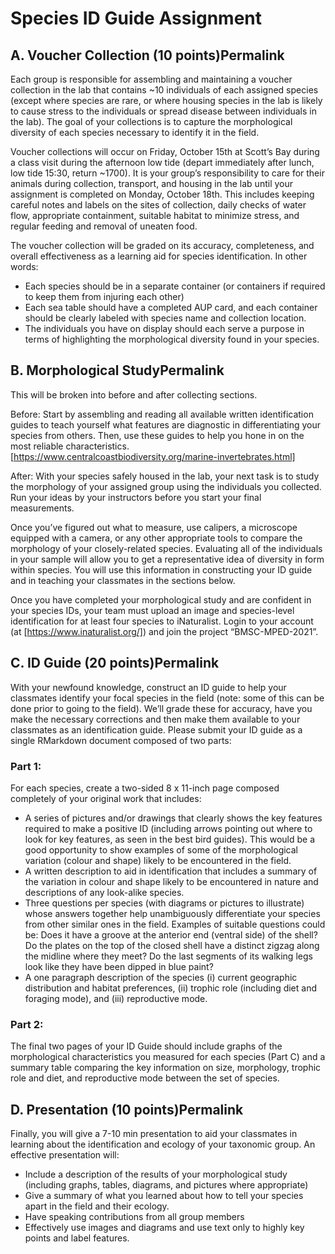 # Species ID Guide Assignment 

## A. Voucher Collection (10 points)Permalink

Each group is responsible for assembling and maintaining a voucher collection in the lab that contains ~10 individuals of each assigned species (except where species are rare, or where housing species in the lab is likely to cause stress to the individuals or spread disease between individuals in the lab). The goal of your collections is to capture the morphological diversity of each species necessary to identify it in the field.

Voucher collections will occur on Friday, October 15th at Scott’s Bay during a class visit during the afternoon low tide (depart immediately after lunch, low tide 15:30, return ~1700). It is your group’s responsibility to care for their animals during collection, transport, and housing in the lab until your assignment is completed on Monday, October 18th. This includes keeping careful notes and labels on the sites of collection, daily checks of water flow, appropriate containment, suitable habitat to minimize stress, and regular feeding and removal of uneaten food.

The voucher collection will be graded on its accuracy, completeness, and overall effectiveness as a learning aid for species identification. In other words:

* Each species should be in a separate container (or containers if required to keep them from injuring each other)
* Each sea table should have a completed AUP card, and each container should be clearly labeled with species name and collection location.
* The individuals you have on display should each serve a purpose in terms of highlighting the morphological diversity found in your species.

## B. Morphological StudyPermalink

This will be broken into before and after collecting sections.

Before: Start by assembling and reading all available written identification guides to teach yourself what features are diagnostic in differentiating your species from others. Then, use these guides to help you hone in on the most reliable characteristics. [https://www.centralcoastbiodiversity.org/marine-invertebrates.html]

After: With your species safely housed in the lab, your next task is to study the morphology of your assigned group using the individuals you collected. Run your ideas by your instructors before you start your final measurements.

Once you’ve figured out what to measure, use calipers, a microscope equipped with a camera, or any other appropriate tools to compare the morphology of your closely-related species. Evaluating all of the individuals in your sample will allow you to get a representative idea of diversity in form within species. You will use this information in constructing your ID guide and in teaching your classmates in the sections below.

Once you have completed your morphological study and are confident in your species IDs, your team must upload an image and species-level identification for at least four species to iNaturalist. Login to your account (at [https://www.inaturalist.org/]) and join the project “BMSC-MPED-2021”.

## C. ID Guide (20 points)Permalink

With your newfound knowledge, construct an ID guide to help your classmates identify your focal species in the field (note: some of this can be done prior to going to the field). We’ll grade these for accuracy, have you make the necessary corrections and then make them available to your classmates as an identification guide. Please submit your ID guide as a single RMarkdown document composed of two parts:

### Part 1:

For each species, create a two-sided 8 x 11-inch page composed completely of your original work that includes:

* A series of pictures and/or drawings that clearly shows the key features required to make a positive ID (including arrows pointing out where to look for key features, as seen in the best bird guides). This would be a good opportunity to show examples of some of the morphological variation (colour and shape) likely to be encountered in the field.
* A written description to aid in identification that includes a summary of the variation in colour and shape likely to be encountered in nature and descriptions of any look-alike species.
* Three questions per species (with diagrams or pictures to illustrate) whose answers together help unambiguously differentiate your species from other similar ones in the field. Examples of suitable questions could be: Does it have a groove at the anterior end (ventral side) of the shell? Do the plates on the top of the closed shell have a distinct zigzag along the midline where they meet? Do the last segments of its walking legs look like they have been dipped in blue paint?
* A one paragraph description of the species (i) current geographic distribution and habitat preferences, (ii) trophic role (including diet and foraging mode), and (iii) reproductive mode.

### Part 2:

The final two pages of your ID Guide should include graphs of the morphological characteristics you measured for each species (Part C) and a summary table comparing the key information on size, morphology, trophic role and diet, and reproductive mode between the set of species.

## D. Presentation (10 points)Permalink

Finally, you will give a 7-10 min presentation to aid your classmates in learning about the identification and ecology of your taxonomic group. An effective presentation will:

* Include a description of the results of your morphological study (including graphs, tables, diagrams, and pictures where appropriate)
* Give a summary of what you learned about how to tell your species apart in the field and their ecology.
* Have speaking contributions from all group members
* Effectively use images and diagrams and use text only to highly key points and label features.


